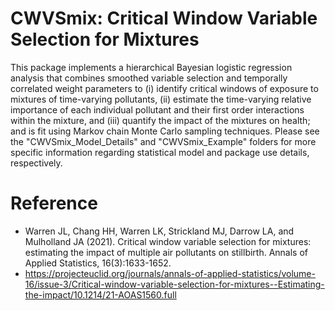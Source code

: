 # CWVSmix: Critical Window Variable Selection for Mixtures

This package implements a hierarchical Bayesian logistic regression analysis that combines smoothed variable selection and temporally correlated weight parameters to (i) identify critical windows of exposure to mixtures of time-varying pollutants, (ii) estimate the time-varying relative importance of each individual pollutant and their first order interactions within the mixture, and (iii) quantify the impact of the mixtures on health; and is fit using Markov chain Monte Carlo sampling techniques. Please see the "CWVSmix_Model_Details" and "CWVSmix_Example" folders for more specific information regarding statistical model and package use details, respectively.

# Reference
* Warren JL, Chang HH, Warren LK, Strickland MJ, Darrow LA, and Mulholland JA (2021). Critical window variable selection for mixtures: estimating the impact of multiple air pollutants on stillbirth. Annals of Applied Statistics, 16(3):1633-1652.
* https://projecteuclid.org/journals/annals-of-applied-statistics/volume-16/issue-3/Critical-window-variable-selection-for-mixtures--Estimating-the-impact/10.1214/21-AOAS1560.full

